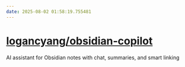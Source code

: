 ```yaml
---
date: 2025-08-02 01:58:19.755481
---
```


# [logancyang/obsidian-copilot](https://github.com/logancyang/obsidian-copilot)

AI assistant for Obsidian notes with chat, summaries, and smart linking
